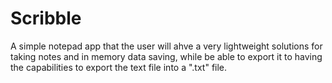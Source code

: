 # Scribble
A simple notepad app that the user will ahve a very lightweight solutions for taking notes and in memory data saving, while be able to export it to having the capabilities to export the text file into a ".txt" file.
